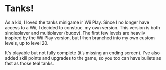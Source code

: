 # Tanks!

As a kid, I loved the tanks minigame in Wii Play.  Since I no longer have access to a Wii, I decided to construct my own version.  This version is both singleplayer and multiplayer (buggy).  The first few levels are heavily inspired by the Wii Play version, but I then branched into my own custom levels, up to level 20.
  
It's playable but not fully complete (it's missing an ending screen).  I've also added skill points and upgrades to the game, so you too can have bullets as fast as those teal tanks.
